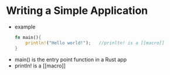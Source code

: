 #  Writing a Simple Application

- example
	```rust
	fn main(){
		println!("Hello world!");	//prinltn! is a [[macro]]
	}
	```
- main() is the entry point function in a Rust app
- println! is a [[macro]]